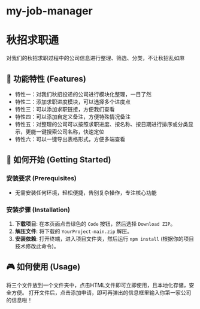 # my-job-manager

# 秋招求职通

对我们的秋招求职过程中的公司信息进行整理、筛选、分类，不让秋招乱如麻

## 🌟 功能特性 (Features)

-   特性一：对我们秋招投递的公司进行模块化整理，一目了然
-   特性二：添加求职进度模块，可以选择多个进度点
-   特性三：可以添加求职链接，方便我们查看
-   特性四：可以添加自定义备注，方便特殊情况备注
-   特性五：对整理的公司可以按照求职进度、按名称、按日期进行排序或分类显示，更能一键搜索公司名称，快速定位
-   特性六：可以一键导出表格形式，方便多端查看
  
## 🚀 如何开始 (Getting Started)

### 安装要求 (Prerequisites)

-  无需安装任何环境，轻松便捷，告别复杂操作，专注核心功能

### 安装步骤 (Installation)

1.  **下载项目**: 在本页面点击绿色的 `Code` 按钮，然后选择 `Download ZIP`。
2.  **解压文件**: 将下载的 `YourProject-main.zip` 解压。
3.  **安装依赖**: 打开终端，进入项目文件夹，然后运行 `npm install` (根据你的项目技术修改此命令)。

## 🎮 如何使用 (Usage)

将三个文件放到一个文件夹中，点击HTML文件即可立即使用，且本地化存储，安全方便。
打开文件后，点击添加申请，即可再弹出的信息框里输入你第一家公司的信息啦！
